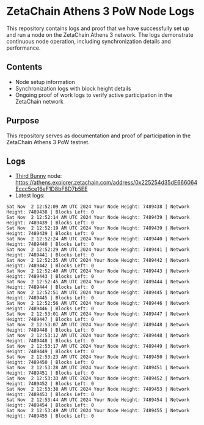 # ZetaChain Athens 3 PoW Node Logs
This repository contains logs and proof that we have successfully set up and run a node on the ZetaChain Athens 3 network. The logs demonstrate continuous node operation, including synchronization details and performance.

## Contents
- Node setup information
- Synchronization logs with block height details
- Ongoing proof of work logs to verify active participation in the ZetaChain network

## Purpose
This repository serves as documentation and proof of participation in the ZetaChain Athens 3 PoW testnet.

## Logs

- [Third Bunny](https://thirdbunny.xyz/) node: https://athens.explorer.zetachain.com/address/0x225254d35dE666064Eccc5ce16eF1D8bF8D7b5EE
- Latest logs:
```
Sat Nov  2 12:52:09 AM UTC 2024 Your Node Height: 7489438 | Network Height: 7489438 | Blocks Left: 0
Sat Nov  2 12:52:14 AM UTC 2024 Your Node Height: 7489439 | Network Height: 7489439 | Blocks Left: 0
Sat Nov  2 12:52:19 AM UTC 2024 Your Node Height: 7489439 | Network Height: 7489439 | Blocks Left: 0
Sat Nov  2 12:52:24 AM UTC 2024 Your Node Height: 7489440 | Network Height: 7489440 | Blocks Left: 0
Sat Nov  2 12:52:29 AM UTC 2024 Your Node Height: 7489441 | Network Height: 7489441 | Blocks Left: 0
Sat Nov  2 12:52:35 AM UTC 2024 Your Node Height: 7489442 | Network Height: 7489442 | Blocks Left: 0
Sat Nov  2 12:52:40 AM UTC 2024 Your Node Height: 7489443 | Network Height: 7489443 | Blocks Left: 0
Sat Nov  2 12:52:45 AM UTC 2024 Your Node Height: 7489444 | Network Height: 7489444 | Blocks Left: 0
Sat Nov  2 12:52:51 AM UTC 2024 Your Node Height: 7489445 | Network Height: 7489445 | Blocks Left: 0
Sat Nov  2 12:52:56 AM UTC 2024 Your Node Height: 7489446 | Network Height: 7489446 | Blocks Left: 0
Sat Nov  2 12:53:01 AM UTC 2024 Your Node Height: 7489447 | Network Height: 7489447 | Blocks Left: 0
Sat Nov  2 12:53:07 AM UTC 2024 Your Node Height: 7489448 | Network Height: 7489448 | Blocks Left: 0
Sat Nov  2 12:53:12 AM UTC 2024 Your Node Height: 7489448 | Network Height: 7489448 | Blocks Left: 0
Sat Nov  2 12:53:17 AM UTC 2024 Your Node Height: 7489449 | Network Height: 7489449 | Blocks Left: 0
Sat Nov  2 12:53:23 AM UTC 2024 Your Node Height: 7489450 | Network Height: 7489450 | Blocks Left: 0
Sat Nov  2 12:53:28 AM UTC 2024 Your Node Height: 7489451 | Network Height: 7489451 | Blocks Left: 0
Sat Nov  2 12:53:33 AM UTC 2024 Your Node Height: 7489452 | Network Height: 7489452 | Blocks Left: 0
Sat Nov  2 12:53:38 AM UTC 2024 Your Node Height: 7489453 | Network Height: 7489453 | Blocks Left: 0
Sat Nov  2 12:53:44 AM UTC 2024 Your Node Height: 7489454 | Network Height: 7489454 | Blocks Left: 0
Sat Nov  2 12:53:49 AM UTC 2024 Your Node Height: 7489455 | Network Height: 7489455 | Blocks Left: 0
```

